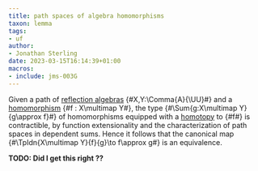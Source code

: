 ```yaml
---
title: path spaces of algebra homomorphisms
taxon: lemma
tags:
- uf
author:
- Jonathan Sterling
date: 2023-03-15T16:14:39+01:00
macros:
- include: jms-003G
---
```


Given a path of [reflection algebras](jms-003O) {#X,Y:\Comma{A}{\UU}#} and a [homomorphism](jms-003O) {#f : X\multimap Y#}, the type {#\Sum{g:X\multimap Y}{g\approx f}#} of homomorphisms equipped with a [homotopy](jms-003X) to {#f#} is contractible, by function extensionality and the characterization of path spaces in dependent sums. Hence it follows that the canonical map {#\TpIdn{X\multimap Y}{f}{g}\to f\approx g#} is an equivalence.

**TODO: Did I get this right ??**
